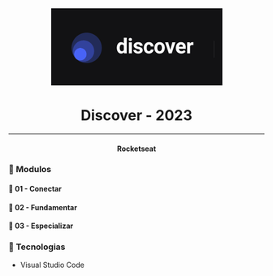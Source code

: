 <div align="center">
    <img src="./logo-discover.png">
    <h1>Discover - 2023</h1>
    <hr>
    <h4>Rocketseat</h4>
</div>

### :memo: Modulos

#### :book: 01 - Conectar

#### :book: 02 - Fundamentar

#### :book: 03 - Especializar


### :hammer: Tecnologias

 <ul>
    <li>Visual Studio Code</li>
</ul>
